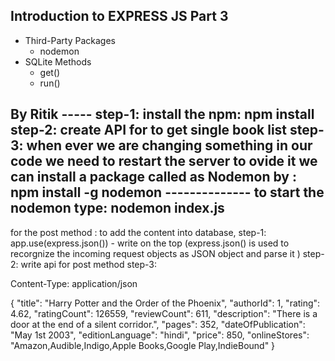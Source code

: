 ## Introduction to EXPRESS JS Part 3

- Third-Party Packages
  - nodemon
- SQLite Methods
  - get()
  - run()

By Ritik -----
step-1: install the npm: npm install 
step-2: create API for  to get single book list
step-3: when ever we are changing something in our code we need to 
        restart the server to ovide it we can install a package 
        called as Nodemon by : npm install -g nodemon
        --------------
        to start the nodemon type: nodemon index.js
-------------------------
for the post method : to add the content into database,
step-1: app.use(express.json()) - write on the top (express.json() is used to recorgnize the incoming request objects as JSON object  and parse it )
step-2: write api for post method 
step-3: 



Content-Type: application/json

{
  "title": "Harry Potter and the Order of the Phoenix",
  "authorId": 1,
  "rating": 4.62,
  "ratingCount": 126559,
  "reviewCount": 611,
  "description": "There is a door at the end of a silent corridor.",
  "pages": 352,
  "dateOfPublication": "May 1st 2003",
  "editionLanguage": "hindi",
  "price": 850,
  "onlineStores": "Amazon,Audible,Indigo,Apple Books,Google Play,IndieBound"
}
